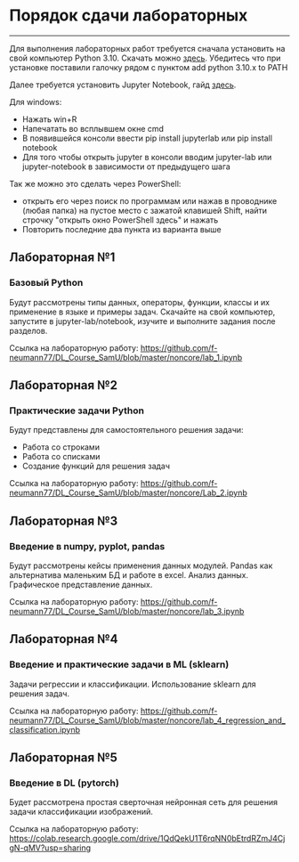 # Порядок сдачи лабораторных
----------------------------

Для выполнения лабораторных работ требуется сначала установить на свой компьютер Python 3.10. Скачать можно [здесь](https://www.python.org/downloads/).
Убедитесь что при установке поставили галочку рядом с пунктом add python 3.10.x to PATH

Далее требуется установить Jupyter Notebook, гайд [здесь](https://jupyter.org/install).

Для windows:
- Нажать win+R
- Напечатать во всплывшем окне cmd
- В появившейся консоли ввести pip install jupyterlab или pip install notebook
- Для того чтобы открыть jupyter в консоли вводим jupyter-lab или jupyter-notebook в зависимости от предыдущего шага

Так же можно это сделать через PowerShell:
- открыть его через поиск по программам или нажав в проводнике (любая папка) на пустое место с зажатой клавишей Shift, найти строчку "открыть окно PowerShell здесь" и нажать
- Повторить последние два пункта из варианта выше


## Лабораторная №1
### Базовый Python
Будут рассмотрены типы данных, операторы, функции, классы и их применение в языке и примеры задач. Скачайте на свой компьютер, запустите в jupyter-lab/notebook, изучите и выполните задания после разделов. 

Ссылка на лабораторную работу: https://github.com/f-neumann77/DL_Course_SamU/blob/master/noncore/lab_1.ipynb

## Лабораторная №2
### Практические задачи Python
Будут представлены для самостоятельного решения задачи:
- Работа со строками
- Работа со списками
- Создание функций для решения задач

Ссылка на лабораторную работу: https://github.com/f-neumann77/DL_Course_SamU/blob/master/noncore/Lab_2.ipynb
## Лабораторная №3
### Введение в numpy, pyplot, pandas
Будут рассмотрены кейсы применения данных модулей. 
Pandas как альтернатива маленьким БД и работе в excel. 
Анализ данных.
Графическое представление данных.

Ссылка на лабораторную работу: https://github.com/f-neumann77/DL_Course_SamU/blob/master/noncore/lab_3.ipynb

## Лабораторная №4
### Введение и практические задачи в ML (sklearn)
Задачи регрессии и классификации.
Использование sklearn для решения задач.

Ссылка на лабораторную работу: https://github.com/f-neumann77/DL_Course_SamU/blob/master/noncore/lab_4_regression_and_classification.ipynb

## Лабораторная №5
### Введение в DL (pytorch)
Будет рассмотрена простая сверточная нейронная сеть для решения задачи классификации изображений.

Ссылка на лабораторную работу: https://colab.research.google.com/drive/1QdQekU1T6rqNN0bEtrdRZmJ4CjgN-qMV?usp=sharing
